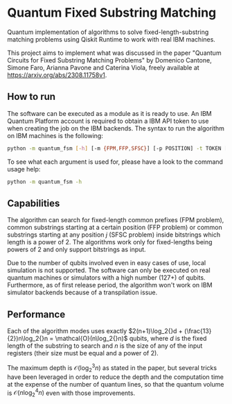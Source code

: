 # Quantum Fixed Substring Matching
 Quantum implementation of algorithms to solve fixed-length-substring matching problems using Qiskit Runtime to work with real IBM machines. 

 This project aims to implement what was discussed in the paper "Quantum Circuits for Fixed Substring Matching Problems" by Domenico Cantone, Simone Faro, Arianna Pavone and Caterina Viola, freely available at <https://arxiv.org/abs/2308.11758v1>.

## How to run
The software can be executed as a module as it is ready to use. 
An IBM Quantum Platform account is required to obtain a IBM API token to use when creating the job on the IBM backends.
The syntax to run the algorithm on IBM machines is the following:

```bash
python -m quantum_fsm [-h] [-m {FPM,FFP,SFSC}] [-p POSITION] -t TOKEN [-b BACKEND] x y length
```

To see what each argument is used for, please have a look to the command usage help:

```bash
python -m quantum_fsm -h
```
## Capabilities
The algorithm can search for fixed-length common prefixes (FPM problem), common substrings starting at a certain position (FFP problem) or common substrings starting at any position $j$ (SFSC problem) inside bitstrings which length is a power of 2. 
The algorithms work only for fixed-lengths being powers of 2 and only support bitstrings as input.

Due to the number of qubits involved even in easy cases of use, local simulation is not supported. The software can only be executed on real quantum machines or simulators with a high number (127+) of qubits.
Furthermore, as of first release period, the algorithm won't work on IBM simulator backends because of a transpilation issue.

## Performance
Each of the algorithm modes uses exactly $2(n+1)\log_2{}d + (\frac{13}{2})n\log_2{}n = \mathcal{O}(n\log_2{}n)$ qubits, where $d$ is the fixed length of the substring to search and $n$ is the size of any of the input registers (their size must be equal and a power of 2).

The maximum depth is $\mathcal{O}(\log_2^3{}n)$ as stated in the paper, but several tricks have been leveraged in order to reduce the depth and the computation time at the expense of the number of quantum lines, so that the quantum volume is $\mathcal{O}(n\log_2^4{}n)$ even with those improvements.

